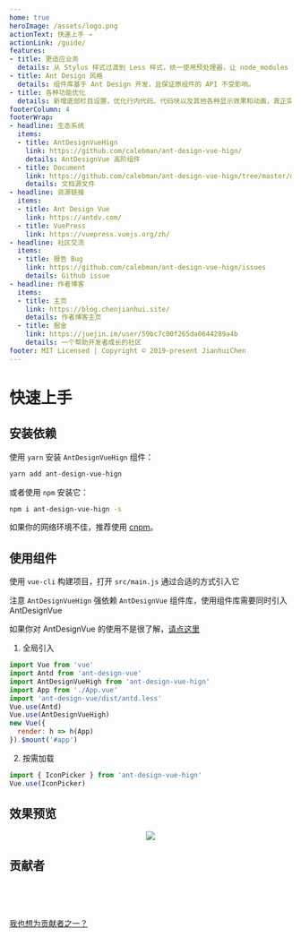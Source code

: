 ```yaml
---
home: true
heroImage: /assets/logo.png
actionText: 快速上手 →
actionLink: /guide/
features:
- title: 更适应业务
  details: 从 Stylus 样式过渡到 Less 样式，统一使用预处理器，让 node_modules 不再过度臃肿。
- title: Ant Design 风格
  details: 组件库基于 Ant Design 开发，且保证原组件的 API 不受影响。
- title: 各种功能优化
  details: 新增底部栏目设置，优化行内代码、代码块以及其他各种显示效果和动画，真正实现风格迁移。
footerColumn: 4
footerWrap: 
- headline: 生态系统
  items:
  - title: AntDesignVueHign
    link: https://github.com/calebman/ant-design-vue-hign/
    details: AntDesignVue 高阶组件
  - title: Document
    link: https://github.com/calebman/ant-design-vue-hign/tree/master/docs
    details: 文档源文件
- headline: 资源链接
  items:
  - title: Ant Design Vue
    link: https://antdv.com/
  - title: VuePress
    link: https://vuepress.vuejs.org/zh/
- headline: 社区交流
  items:
  - title: 报告 Bug
    link: https://github.com/calebman/ant-design-vue-hign/issues
    details: Github issue
- headline: 作者博客
  items:
  - title: 主页
    link: https://blog.chenjianhui.site/
    details: 作者博客主页
  - title: 掘金
    link: https://juejin.im/user/59bc7c00f265da0644289a4b
    details: 一个帮助开发者成长的社区
footer: MIT Licensed | Copyright © 2019-present JianhuiChen
---
```


# 快速上手

## 安装依赖

使用 `yarn` 安装 `AntDesignVueHign` 组件：
```bash
yarn add ant-design-vue-hign
```
或者使用 `npm` 安装它：
```bash
npm i ant-design-vue-hign -s
```
如果你的网络环境不佳，推荐使用 [cnpm](https://github.com/cnpm/cnpm)。

## 使用组件

使用 `vue-cli` 构建项目，打开 `src/main.js` 通过合适的方式引入它

注意 `AntDesignVueHign` 强依赖 `AntDesignVue` 组件库，使用组件库需要同时引入 AntDesignVue

如果你对 AntDesignVue 的使用不是很了解，[请点这里](https://www.antdv.com/docs/vue/introduce-cn/)

1. 全局引入

```js
import Vue from 'vue'
import Antd from 'ant-design-vue'
import AntDesignVueHigh from 'ant-design-vue-hign'
import App from './App.vue'
import 'ant-design-vue/dist/antd.less'
Vue.use(Antd)
Vue.use(AntDesignVueHigh)
new Vue({
  render: h => h(App)
}).$mount('#app')
```

2. 按需加载

```js
import { IconPicker } from 'ant-design-vue-hign'
Vue.use(IconPicker)
```

## 效果预览

<p align="center"><img src="https://s2.ax1x.com/2020/02/28/3B3lOf.png"/></p>

## 贡献者

<p></p>

<a-tooltip title="JianhuiChen">
  <a-avatar src="https://s2.ax1x.com/2020/02/28/3rs23q.jpg" :size="54"/>
</a-tooltip>
&ensp;
<a-tooltip title="JianhuiChen">
  <a-avatar src="https://s2.ax1x.com/2020/02/28/3rs23q.jpg" :size="54"/>
</a-tooltip>

<p>&nbsp; </p>  

[我也想为贡献者之一？](https://github.com/calebman/ant-design-vue-hign/pulls)

<p>&nbsp; </p>